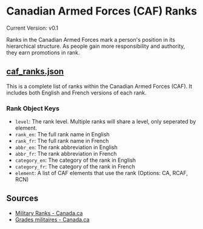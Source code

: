 # Canadian Armed Forces (CAF) Ranks
Current Version: v0.1

Ranks in the Canadian Armed Forces mark a person's position in its hierarchical structure. As people gain more responsibility and authority, they earn promotions in rank.

## [caf_ranks.json](caf_ranks.json)
This is a complete list of ranks within the Canadian Armed Forces (CAF). It includes both English and French versions of each rank.

### Rank Object Keys
- `level`: The rank level. Multiple ranks will share a level, only seperated by element.
- `rank_en`: The full rank name in English
- `rank_fr`: The full rank name in French
- `abbr_en`: The rank abbreviation in English
- `abbr_fr`: The rank abbreviation in French
- `category_en`: The category of the rank in English
- `category_fr`: The category of the rank in French
- `element`: A list of CAF elements that use the rank (Options: CA, RCAF, RCN)

## Sources
- [Military Ranks - Canada.ca](https://www.canada.ca/en/services/defence/caf/military-identity-system/rank-appointment-insignia.html)
- [Grades militaires - Canada.ca](https://www.canada.ca/fr/services/defense/fac/systeme-identite-militaire/insignes-grade-fonction.html)
